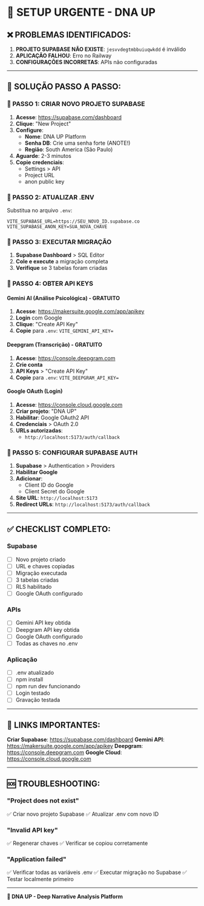 # 🚨 SETUP URGENTE - DNA UP

## ❌ PROBLEMAS IDENTIFICADOS:

1. **PROJETO SUPABASE NÃO EXISTE**: `jesvvdegtmbbuiuqwkdd` é inválido
2. **APLICAÇÃO FALHOU**: Erro no Railway
3. **CONFIGURAÇÕES INCORRETAS**: APIs não configuradas

---

## 🔧 SOLUÇÃO PASSO A PASSO:

### 🎯 PASSO 1: CRIAR NOVO PROJETO SUPABASE

1. **Acesse**: https://supabase.com/dashboard
2. **Clique**: "New Project" 
3. **Configure**:
   - **Nome**: DNA UP Platform
   - **Senha DB**: Crie uma senha forte (ANOTE!)
   - **Região**: South America (São Paulo)
4. **Aguarde**: 2-3 minutos
5. **Copie credenciais**:
   - Settings > API
   - Project URL
   - anon public key

### 🎯 PASSO 2: ATUALIZAR .ENV

Substitua no arquivo `.env`:
```env
VITE_SUPABASE_URL=https://SEU_NOVO_ID.supabase.co
VITE_SUPABASE_ANON_KEY=SUA_NOVA_CHAVE
```

### 🎯 PASSO 3: EXECUTAR MIGRAÇÃO

1. **Supabase Dashboard** > SQL Editor
2. **Cole e execute** a migração completa
3. **Verifique** se 3 tabelas foram criadas

### 🎯 PASSO 4: OBTER API KEYS

#### Gemini AI (Análise Psicológica) - GRATUITO
1. **Acesse**: https://makersuite.google.com/app/apikey
2. **Login** com Google
3. **Clique**: "Create API Key"
4. **Copie** para `.env`: `VITE_GEMINI_API_KEY=`

#### Deepgram (Transcrição) - GRATUITO
1. **Acesse**: https://console.deepgram.com
2. **Crie conta**
3. **API Keys** > "Create API Key"
4. **Copie** para `.env`: `VITE_DEEPGRAM_API_KEY=`

#### Google OAuth (Login)
1. **Acesse**: https://console.cloud.google.com
2. **Criar projeto**: "DNA UP"
3. **Habilitar**: Google OAuth2 API
4. **Credenciais** > OAuth 2.0
5. **URLs autorizadas**:
   - `http://localhost:5173/auth/callback`

### 🎯 PASSO 5: CONFIGURAR SUPABASE AUTH

1. **Supabase** > Authentication > Providers
2. **Habilitar Google**
3. **Adicionar**:
   - Client ID do Google
   - Client Secret do Google
4. **Site URL**: `http://localhost:5173`
5. **Redirect URLs**: `http://localhost:5173/auth/callback`

---

## ✅ CHECKLIST COMPLETO:

### Supabase
- [ ] Novo projeto criado
- [ ] URL e chaves copiadas
- [ ] Migração executada
- [ ] 3 tabelas criadas
- [ ] RLS habilitado
- [ ] Google OAuth configurado

### APIs
- [ ] Gemini API key obtida
- [ ] Deepgram API key obtida
- [ ] Google OAuth configurado
- [ ] Todas as chaves no .env

### Aplicação
- [ ] .env atualizado
- [ ] npm install
- [ ] npm run dev funcionando
- [ ] Login testado
- [ ] Gravação testada

---

## 🔗 LINKS IMPORTANTES:

**Criar Supabase**: https://supabase.com/dashboard
**Gemini API**: https://makersuite.google.com/app/apikey
**Deepgram**: https://console.deepgram.com
**Google Cloud**: https://console.cloud.google.com

---

## 🆘 TROUBLESHOOTING:

### "Project does not exist"
✅ Criar novo projeto Supabase
✅ Atualizar .env com novo ID

### "Invalid API key"
✅ Regenerar chaves
✅ Verificar se copiou corretamente

### "Application failed"
✅ Verificar todas as variáveis .env
✅ Executar migração no Supabase
✅ Testar localmente primeiro

---

**🧬 DNA UP - Deep Narrative Analysis Platform**